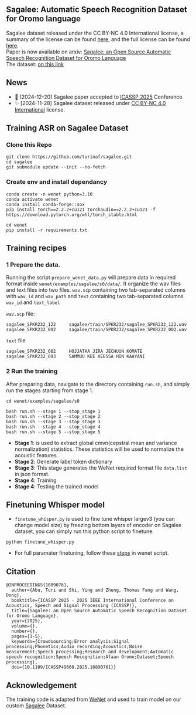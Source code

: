 ## Sagalee: Automatic Speech Recognition Dataset for Oromo language

Sagalee dataset released under the CC BY-NC 4.0 International license, a summary of the license can be found [here](https://creativecommons.org/licenses/by-nc/4.0/), and the full license can be found [here](https://creativecommons.org/licenses/by-nc/4.0/legalcode).<br>
Paper is now available on arxiv: [Sagalee: an Open Source Automatic Speech Recognition Dataset for Oromo Language](https://arxiv.org/abs/2502.00421) <br>
The dataset: [on this link](https://openslr.org/157/) 

##  News 
- 🎉 [2024-12-20] Sagalee paper accepted to [ICASSP 2025](https://2025.ieeeicassp.org/) Conference
- ✨ [2024-11-28] Sagalee dataset released under [CC BY-NC 4.0 International](https://creativecommons.org/licenses/by-nc/4.0/legalcode) license.

## Training ASR on Sagalee Dataset
### Clone this Repo
```
git clone https://github.com/turinaf/sagalee.git
cd sagalee
git submodule update --init --no-fetch
```
### Create env and install dependancy
```
conda create -n wenet python=3.10
conda activate wenet
conda install conda-forge::sox
pip install torch==2.2.2+cu121 torchaudio==2.2.2+cu121 -f https://download.pytorch.org/whl/torch_stable.html
```
```
cd wenet
pip install -r requirements.txt
```
## Training recipes
 
 ### 1 Prepare the data. 
 Running the script `prepare_wenet_data.py` will prepare data in required format inside `wenet/examples/sagalee/s0/data/`. It organize the wav files and text files into two files. `wav.scp` containing two tab-separated columns with `wav_id` and `wav_path` and `text` containing two tab-separated columns `wav_id` and `text_label`


`wav.scp` file:
```
sagalee_SPKR232_122     sagalee/train/SPKR232/sagalee_SPKR232_122.wav
sagalee_SPKR232_002     sagalee/train/SPKR232/sagalee_SPKR232_002.wav
```
`text` file
```
sagalee_SPKR232_082     HOJJATAA JIRA JECHUUN KOMATE
sagalee_SPKR232_093     SAMMUU KEE KEESSA HIN KAAYANI
```
### 2 Run the training
After preparing data, navigate to the directory containing `run.sh`, and simply run the stages starting from stage 1. 
```
cd wenet/examples/sagalee/s0
```
``` 
bash run.sh --stage 1 --stop_stage 1
bash run.sh --stage 2 --stop_stage 2
bash run.sh --stage 3 --stop_stage 3
bash run.sh --stage 4 --stop_stage 4
bash run.sh --stage 5 --stop_stage 5
```
* <strong> Stage 1</strong>: is used to extract global cmvn(cepstral mean and variance normalization) statistics. These statistics will be used to normalize the acoustic features.
* <strong> Stage 2</strong>: Generate label token dictionary
* <strong> Stage 3</strong>: This stage generates the WeNet required format file `data.list` in json format.
* <strong> Stage 4</strong>: Training 
* <strong> Stage 4</strong>: Testing the trained model
## Finetuning Whisper model
- `finetune_whisper.py` is used to fine tune whisper largev3 (you can change model size) by freezing bottom layers of encoder on Sagalee dataset, you can simply run this python script to finetune.
```
python finetune_whisper.py
```
- For full paramater finetuning, follow these [steps](https://github.com/turinaf/wenet/blob/f4ff710f95bb30bdd898fd463f2877a504df7533/examples/aishell/whisper/README.md) in wenet script.

## Citation

```
@INPROCEEDINGS{10890761,
  author={Abu, Turi and Shi, Ying and Zheng, Thomas Fang and Wang, Dong},
  booktitle={ICASSP 2025 - 2025 IEEE International Conference on Acoustics, Speech and Signal Processing (ICASSP)}, 
  title={Sagalee: an Open Source Automatic Speech Recognition Dataset for Oromo Language}, 
  year={2025},
  volume={},
  number={},
  pages={1-5},
  keywords={Crowdsourcing;Error analysis;Signal processing;Phonetics;Audio recording;Acoustics;Noise measurement;Speech processing;Research and development;Automatic speech recognition;Speech Recognition;Afaan Oromo;Dataset;Speech processing},
  doi={10.1109/ICASSP49660.2025.10890761}}
```

## Acknowledgement
The training code is adapted from [WeNet](https://github.com/wenet-e2e/wenet) and used to train model on our custom [Sagalee](https://github.com/turinaf/Sagalee) Dataset.
